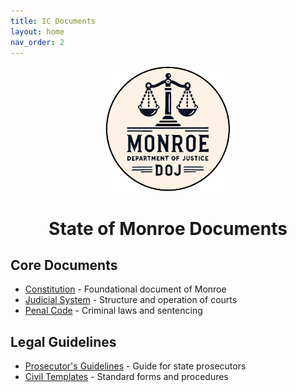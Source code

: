 ```yaml
---
title: IC Documents
layout: home
nav_order: 2
---
```


<div style="text-align: center;">
  <img src="../../assets/images/DOJLOGO.png" alt="Logo of Monroe DOJ" style="width: 200px; height: 200px;">
  <h1><strong>State of Monroe Documents</strong></h1>
</div>

## Core Documents
- [Constitution](../ic/constitution) - Foundational document of Monroe
- [Judicial System](../ic/judicial) - Structure and operation of courts
- [Penal Code](../ic/penalcode) - Criminal laws and sentencing

## Legal Guidelines
- [Prosecutor's Guidelines](../ic/prosecution) - Guide for state prosecutors
- [Civil Templates](../ic/civiltemplates) - Standard forms and procedures

